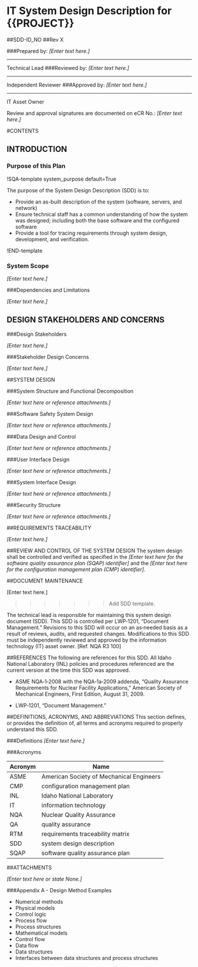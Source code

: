 # IT System Design Description for {{PROJECT}}

##SDD-ID_NO
##Rev X

<!--
Enter the names of the technical lead, independent reviewer (for Quality Level [QL]‑1 and QL‑2 only), and information technology (IT) asset owner in the spaces provided. For QL‑3, delete the rows for the independent reviewer. Enter the Electronic Change Request (eCR) number in the space provided that documents the review and approval signatures of the technical lead, independent reviewer (if applicable), and IT asset owner.
-->
###Prepared by:
*[Enter text here.]*
___
Technical Lead
###Reviewed by:
*[Enter text here.]*
___
Independent Reviewer
###Approved by:
*[Enter text here.]*
___
IT Asset Owner

Review and approval signatures are documented on eCR No.: *[Enter text here.]*

#CONTENTS
## INTRODUCTION
### Purpose of this Plan
!SQA-template system_purpose default=True
<!--Briefly describe the objectives and rationale of the system design description (SDD) (e.g., describe the system design in the user’s terminology, provide a guide for a more technical design document, or ensure that customers and technical staff have a common understanding of the system design). Explain how this SDD might evolve throughout the product lifecycle. [Ref. NQA SP2.7 402]
-->

The purpose of the System Design Description (SDD) is to:

* Provide an as-built description of the system (software, servers, and network)
* Ensure technical staff has a common understanding of how the system was designed; including both the base software and the configured software
* Provide a tool for tracing requirements through system design, development, and verification.

!END-template

### System Scope
<!--An integral part of software design is the design of a computer program that is part of an overall system. Identify the product(s) to be produced by name (e.g., computer program, network infrastructure, host database management system, report generator, and high performance computing server). Describe the operating environment for the computer program. [Ref. NQA  SP2.7 402] Describe the overall system, its high level functionality, interfaces, and any limitations or functions that it will not perform. Be consistent with similar statements in higherlevel specifications (e.g., project management plan, software quality assurance plan, and system requirements specification).
-->

*[Enter text here.]*

###Dependencies and Limitations
<!--List the dependencies or limitations that may affect the design of the system. Include the use of and availability of third‑party components to be reused and software tools that the software design may be based (e.g., database management system and graphical user interface design tools). Describe how each will affect the functional design. Also, address any limitations related to categorization of any data to be used or collected and other security requirements. Address design limitations due to cyber security requirements.
-->

*[Enter text here.]*


## DESIGN STAKEHOLDERS AND CONCERNS

###Design Stakeholders
<!--Identify the stakeholders of the information technology (IT) system design. These may include the organizations that provide funding for the project, maintain the system over its lifecycle, provide interfaces to the system, provide personnel or other resources for the development or maintenance of the system, and the users of the system.
-->

*[Enter text here.]*

###Stakeholder Design Concerns
<!--Discuss the concerns expressed by each of the stakeholders as they relate to the system design including measures to mitigate consequences of problems. Reference the risk management plan as appropriate.
-->

*[Enter text here.]*


##SYSTEM DESIGN
<!--Include in this section and associated attachments the description of the system design. The methods and techniques identified below are more applicable to software than hardware. Ensure that hardware meets the appropriate design standards and conventions and is described using appropriate methods (i.e., graphical descriptions). The documented software design shall define the computational sequence necessary to meet the software requirements. The design can be described through the use of a number of methods and techniques. At a minimum, the methods and techniques to be used where applicable are included in the list below. Ensure that the detail included in the design is commensurate with the level of risk and demonstrate the fulfillment of requirements providing guidance for implementation. [Ref. NQA R3 801.2] For QL‑1, QL‑2, and QL‑3 configurable and utility calculations as QL‑3 custom‑developed software the detail for describing the system design may only be needed the top and perhaps the second level to address the lower risk.

Minimum methods and techniques to use where applicable are listed below. Appendix A includes examples of each of these methods. Section 3 identifies potential uses of these methods.

* _Numerical methods_
* _Physical models_
* _Control logic_
* _Process flow_
* _Process structures_
* _Mathematical models_
* _Control flow_
* _Data flow_
* _Data structures_
* _Interfaces between data structures and process structures_

For safety software, describe measures to mitigate the consequences of problems, as identified through analysis. These potential problems include external and internal abnormal conditions and events that can affect the computer program. These measures include techniques, such as failure modes and effects analysis, fault‑tree modeling, event‑tree modeling, cause‑consequence diagrams, hazard and operability analysis, and interface analysis. [Ref. NQA SP2.7 402]
In addition, for safety software, consider implementing the design principles of simplicity, decoupling, and isolation to eliminate hazards. Safety features should be separate from nonsafety modules minimizing the impact of failure of one module on another.
-->

###System Structure and Functional Decomposition
<!--Decompose the system into functional and structural design entities or objects that perform the required system objectives. Assign a unique identifier/name to each design entity, and group entities by type (e.g., class, object, and procedure/module). Describe how each design entity satisfies system requirements. In user terminology, specify the inputs, outputs, and transformation rules for each design entity. Depict how design entities interface and depend on one another. Identify any required scientific/engineering algorithms or equations and its source that must be used to meet software requirements. Potential methods and techniques that can be used include numerical methods, mathematical models, control flow, process flow, physical models, control logic, and process structures.
-->

*[Enter text here or reference attachments.]*

###Software Safety System Design
<!--For safety software, describe what measures are being performed to ensure that credible failure of the computer program will not affect a safety function. These potential problems and credible failures include external and internal abnormal conditions and events that can affect proper operation of the system. [Ref. NQA R3 100, NQA SP2.7 402]

Describe or reference the failure analysis to be performed for safety software. There are several resources available to assist in the identification of methods such as failure mode effects analysis, including this information from the American Society for Quality (ASQ).

*Describe the system design approaches that will be implemented in the design to ensure that the credible failures are eliminated or mitigated
-->

*[Enter text here or reference attachments.]*


###Data Design and Control
<!--Using data modeling techniques identify specific data elements and logical data groupings that are stored and processed by the design entities. Outline data dependencies, relationships, and integrity rules in the data dictionary. Specify the format and attributes of all data elements or data groupings.

Develop a logical model of data flow through the system by depicting how design elements transform input data into outputs. Potential methods and techniques that can be used include physical models, data flow, data structures, and interfaces between data structures and process structures.

Specific details about the data dictionary must be documented and maintained in the Enterprise Architecture repository. Include data elements to be implemented, a business definition, protection requirements, and important business rules that drive data quality for each data element.

Contact the Laboratory Enterprise Architect for assistance with data dictionary development and data management standards.
-->

*[Enter text here or reference attachments.]*


###User Interface Design
<!--Describe the user interface and the operating environment, including the menu hierarchy, data entry screens, display screens, online help, and system messages. Specify where in this environment the necessary inputs are made, and list the methods of data outputs (e.g., printer, screen, and file). Note any user interface design standards to be applied. If Idaho National Laboratory or your organization has developed user interface design standards that will be used, discuss these in this section. Potential methods and techniques that can be used include process flow and control flow.
-->

*[Enter text here or reference attachments.]*

###System Interface Design
<!--Specify how the product will interface with other systems. For each interface, describe the inputs and outputs for the interacting systems. Explain how data is formatted for transmission and validated upon arrival. Note the frequency of data exchange. Discuss how the interfaces will be controlled such that changes do not affect the system design. [Ref. NQA R3 100] Potential methods and techniques that can be used include physical models, process flow, data flow, and interfaces between data structures and process structures.
Specific details about data interfaces must be documented and maintained in the Enterprise Architecture repository. [3.22.12]
-->

*[Enter text here or reference attachments.]*

###Security Structure
<!--Describe the software functionality supporting the security architecture of the system design. This would list features such as user privilege restrictions, logging of auditable events, and the encryption technology for securing data in storage or transmission.
-->

*[Enter text here or reference attachments.]*

##REQUIREMENTS TRACEABILITY
<!--Each software requirement shall identify where it is addressed in the system design. Reference the requirements traceability matrix (RTM) documented using TEM‑214, “IT System Requirements Traceability Matrix,” or a separate RTM. [Ref. NQA SP2.7 402.1]
-->

*[Enter text here.]*

##REVIEW AND CONTROL OF THE SYSTEM DESIGN
The system design shall be controlled and verified as specified in the *[Enter text here for the software quality assurance plan (SQAP) identifier]* and the *[Enter text here for the configuration management plan (CMP) identifier].*

##DOCUMENT MAINTENANCE
<!--Add text or revise the following to address the specific activities for maintaining this document.
-->

[Enter text here.]
>>>>>>> Add SDD template.

The technical lead is responsible for maintaining this system design document (SDD). This SDD is controlled per LWP‑1201, “Document Management.” Revisions to this SDD will occur on an as‑needed basis as a result of reviews, audits, and requested changes. Modifications to this SDD must be independently reviewed and approved by the information technology (IT) asset owner. [Ref. NQA R3 100]

##REFERENCES
The following are references for this SDD. All Idaho National Laboratory (INL) policies and procedures referenced are the current version at the time this SDD was approved.

<!--Revise the following list of documents to provide a complete list of all documents and other sources of information referenced in this SDD. Identify any deviations from referenced standards or policies and provide justifications.
-->

* ASME NQA‑1‑2008 with the NQA‑1a‑2009 addenda, “Quality Assurance Requirements for Nuclear Facility Applications,” American Society of Mechanical Engineers, First Edition, August 31, 2009.

* LWP‑1201, “Document Management.”

##DEFINITIONS, ACRONYMS, AND ABBREVIATIONS
This section defines, or provides the definition of, all terms and acronyms required to properly understand this SDD.

###Definitions
*[Enter text here.]*

###Acronyms
<!--
Revise the following list of acronyms to provide a complete list of all acronyms used in this specification.
-->

| Acronym | Name |
| --- | --- |
ASME | American Society of Mechanical Engineers
CMP	| configuration management plan
INL	 | Idaho National Laboratory
IT | information technology
NQA	 | Nuclear Quality Assurance
QA | quality assurance
RTM	 | requirements traceability matrix
SDD	 | system design description
SQAP | software quality assurance plan

##ATTACHMENTS
<!--List and include all attachments created to describe the system design to the required level of detail.
-->

*[Enter text here or state None.]*

###Appendix A - Design Method Examples
* Numerical methods
* Physical models
* Control logic
* Process flow
* Process structures
* Mathematical models
* Control flow
* Data flow
* Data structures
* Interfaces between data structures and process structures
